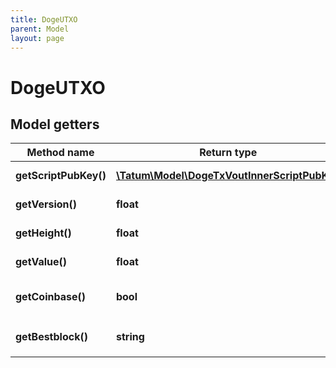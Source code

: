 ```yaml
---
title: DogeUTXO
parent: Model
layout: page
---
```


# DogeUTXO

## Model getters

Method name | Return type | Description | Notes
------------ | ------------- | ------------- | -------------
**getScriptPubKey()** | [**\Tatum\Model\DogeTxVoutInnerScriptPubKey**](../DogeTxVoutInnerScriptPubKey) |  <br>Example: `null` | [optional]
**getVersion()** | **float** | The version of the transaction <br>Example: `2` | [optional]
**getHeight()** | **float** | The height (number) of the block where the transaction is included in <br>Example: `1233224` | [optional]
**getValue()** | **float** | The amount of the UTXO (in 1/1000000 DOGE) <br>Example: `1000` | [optional]
**getCoinbase()** | **bool** | If set to "true", the transaction is a coinbase transaction (a transaction created by a Bitcoin miner to collect their reward) <br>Example: `false` | [optional]
**getBestblock()** | **string** | The block hash <br>Example: `5f83d51c8d3054012cea3011fa626b85d89442788721afd60719ab1f9ab8f78a` | [optional]

